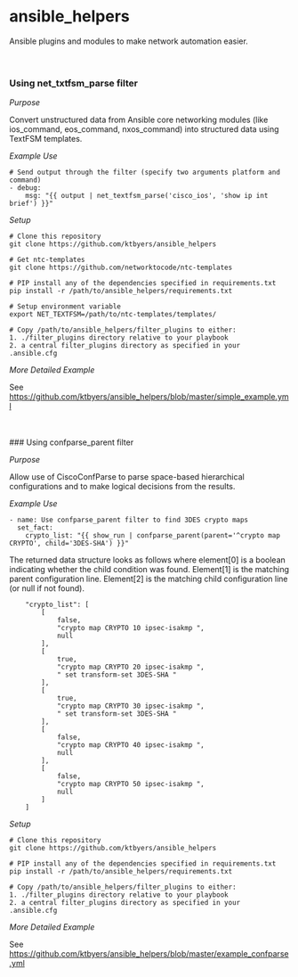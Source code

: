 # ansible_helpers
Ansible plugins and modules to make network automation easier.
<br>  
<br>  
### Using net_txtfsm_parse filter
  
*_Purpose_*
  
Convert unstructured data from Ansible core networking modules (like ios_command, eos_command, nxos_command) into structured data using TextFSM templates.  
  
  
*_Example Use_*

    # Send output through the filter (specify two arguments platform and command)
    - debug:
        msg: "{{ output | net_textfsm_parse('cisco_ios', 'show ip int brief') }}"
  
  
*_Setup_*

    # Clone this repository
    git clone https://github.com/ktbyers/ansible_helpers
    
    # Get ntc-templates
    git clone https://github.com/networktocode/ntc-templates
    
    # PIP install any of the dependencies specified in requirements.txt
    pip install -r /path/to/ansible_helpers/requirements.txt
    
    # Setup environment variable
    export NET_TEXTFSM=/path/to/ntc-templates/templates/
    
    # Copy /path/to/ansible_helpers/filter_plugins to either:
    1. ./filter_plugins directory relative to your playbook
    2. a central filter_plugins directory as specified in your .ansible.cfg
  
  
*_More Detailed Example_*

See https://github.com/ktbyers/ansible_helpers/blob/master/simple_example.yml

<br>  
<br>  
### Using confparse_parent filter
  
*_Purpose_*

Allow use of CiscoConfParse to parse space-based hierarchical configurations and to make logical decisions from the results.  
  
  
*_Example Use_*

    - name: Use confparse_parent filter to find 3DES crypto maps
      set_fact:
        crypto_list: "{{ show_run | confparse_parent(parent='^crypto map CRYPTO', child='3DES-SHA') }}"


The returned data structure looks as follows where element[0] is a boolean indicating whether the child condition was found. Element[1] is the matching parent configuration line. Element[2] is the matching child configuration line (or null if not found).

        "crypto_list": [
            [
                false, 
                "crypto map CRYPTO 10 ipsec-isakmp ", 
                null
            ], 
            [
                true, 
                "crypto map CRYPTO 20 ipsec-isakmp ", 
                " set transform-set 3DES-SHA "
            ], 
            [
                true, 
                "crypto map CRYPTO 30 ipsec-isakmp ", 
                " set transform-set 3DES-SHA "
            ], 
            [
                false, 
                "crypto map CRYPTO 40 ipsec-isakmp ", 
                null
            ], 
            [
                false, 
                "crypto map CRYPTO 50 ipsec-isakmp ", 
                null
            ]
        ]

  
  
*_Setup_*

    # Clone this repository
    git clone https://github.com/ktbyers/ansible_helpers
    
    # PIP install any of the dependencies specified in requirements.txt
    pip install -r /path/to/ansible_helpers/requirements.txt
    
    # Copy /path/to/ansible_helpers/filter_plugins to either:
    1. ./filter_plugins directory relative to your playbook
    2. a central filter_plugins directory as specified in your .ansible.cfg
  
  
*_More Detailed Example_*

See https://github.com/ktbyers/ansible_helpers/blob/master/example_confparse.yml


